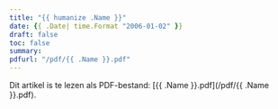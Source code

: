 ```yaml
---
title: "{{ humanize .Name }}"
date: {{ .Date| time.Format "2006-01-02" }}
draft: false
toc: false
summary:
pdfurl: "/pdf/{{ .Name }}.pdf"
---
```


Dit artikel is te lezen als PDF-bestand:
[{{ .Name }}.pdf](/pdf/{{ .Name }}.pdf).
